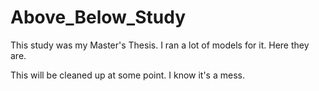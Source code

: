 # Above_Below_Study
This study was my Master's Thesis. I ran a lot of models for it. Here they are.

This will be cleaned up at some point. I know it's a mess.

